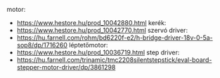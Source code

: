motor:
 - https://www.hestore.hu/prod_10042880.html
kerék:
 - https://www.hestore.hu/prod_10042770.html
szervó driver:
 - https://hu.farnell.com/rohm/bd6220f-e2/h-bridge-driver-18v-0-5a-sop8/dp/1716260
léptetőmotor:
 - https://www.hestore.hu/prod_10036719.html
step driver:
 - https://hu.farnell.com/trinamic/tmc2208silentstepstick/eval-board-stepper-motor-driver/dp/3861298


